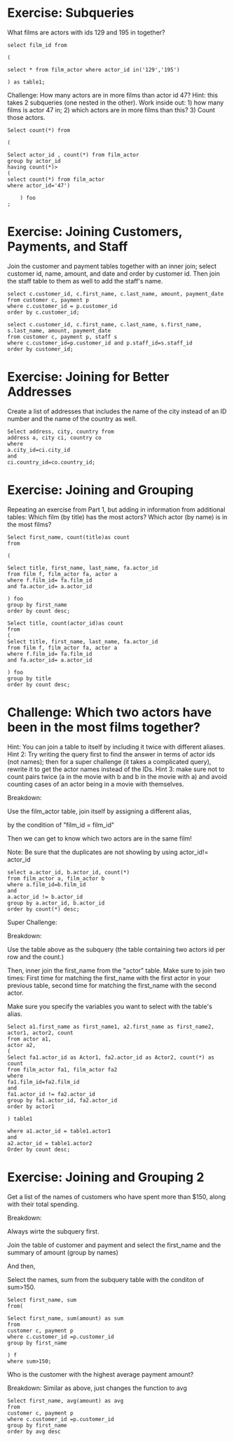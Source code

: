 # Exercise: Subqueries

What films are actors with ids 129 and 195 in together?


```
select film_id from 

(

select * from film_actor where actor_id in('129','195')

) as table1;
```


Challenge: How many actors are in more films than actor id 47? Hint: this takes 2 subqueries (one nested in the other). Work inside out: 1) how many films is actor 47 in; 2) which actors are in more films than this? 3) Count those actors.


```
Select count(*) from

(

Select actor_id , count(*) from film_actor 
group by actor_id
having count(*)>
(
select count(*) from film_actor 
where actor_id='47')
	
	) foo
;

```

# Exercise: Joining Customers, Payments, and Staff

Join the customer and payment tables together with an inner join; select customer id, name, amount, and date and order by customer id. Then join the staff table to them as well to add the staff's name.

```
select c.customer_id, c.first_name, c.last_name, amount, payment_date
from customer c, payment p 
where c.customer_id = p.customer_id
order by c.customer_id;
```

```
select c.customer_id, c.first_name, c.last_name, s.first_name, s.last_name, amount, payment_date
from customer c, payment p, staff s
where c.customer_id=p.customer_id and p.staff_id=s.staff_id
order by customer_id;
```


# Exercise: Joining for Better Addresses

Create a list of addresses that includes the name of the city instead of an ID number and the name of the country as well.

```
Select address, city, country from 
address a, city ci, country co
where
a.city_id=ci.city_id
and
ci.country_id=co.country_id;
```


# Exercise: Joining and Grouping

Repeating an exercise from Part 1, but adding in information from additional tables: Which film (by title) has the most actors? Which actor (by name) is in the most films?

```
Select first_name, count(title)as count
from 

(
	
Select title, first_name, last_name, fa.actor_id
from film f, film_actor fa, actor a
where f.film_id= fa.film_id 
and fa.actor_id= a.actor_id
	
) foo
group by first_name
order by count desc;
```


```
Select title, count(actor_id)as count
from 
(
Select title, first_name, last_name, fa.actor_id
from film f, film_actor fa, actor a
where f.film_id= fa.film_id 
and fa.actor_id= a.actor_id

) foo
group by title
order by count desc;
```


# Challenge: Which two actors have been in the most films together?

Hint: You can join a table to itself by including it twice with different aliases. Hint 2: Try writing the query first to find the answer in terms of actor ids (not names); then for a super challenge (it takes a complicated query), rewrite it to get the actor names instead of the IDs. Hint 3: make sure not to count pairs twice (a in the movie with b and b in the movie with a) and avoid counting cases of an actor being in a movie with themselves.


Breakdown:

Use the film_actor table, join itself by assigning a different alias,

by the condition of "film_id = film_id"

Then we can get to know which two actors are in the same film!

Note: Be sure that the duplicates are not showling by using actor_id!= actor_id


```
select a.actor_id, b.actor_id, count(*)
from film_actor a, film_actor b
where a.film_id=b.film_id
and
a.actor_id != b.actor_id
group by a.actor_id, b.actor_id
order by count(*) desc;
```

Super Challenge:

Breakdown:

Use the table above as the subquery (the table containing two actors id per row and the count.)

Then, inner join the first_name from the "actor" table.
Make sure to join two times:
First time for matching the first_name with the first actor in your previous table,
second time for matching the first_name with the second actor.

Make sure you specify the variables you want to select with the table's alias.

```
Select a1.first_name as first_name1, a2.first_name as first_name2,
actor1, actor2, count
from actor a1, 
actor a2,
(      
Select fa1.actor_id as Actor1, fa2.actor_id as Actor2, count(*) as count
from film_actor fa1, film_actor fa2
where 
fa1.film_id=fa2.film_id
and
fa1.actor_id != fa2.actor_id
group by fa1.actor_id, fa2.actor_id
order by actor1

) table1

where a1.actor_id = table1.actor1
and
a2.actor_id = table1.actor2
Order by count desc;

```

# Exercise: Joining and Grouping 2

Get a list of the names of customers who have spent more than $150, along with their total spending.

Breakdown:

Always wirte the subquery first.

Join the table of customer and payment and select the first_name and the summary of amount (group by names)

And then,

Select the names, sum from the subquery table with the conditon of sum>150. 

```
Select first_name, sum
from(

Select first_name, sum(amount) as sum
from 
customer c, payment p
where c.customer_id =p.customer_id
group by first_name

) f
where sum>150;
```

Who is the customer with the highest average payment amount?

Breakdown: 
Similar as above, just changes the function to avg

```
Select first_name, avg(amount) as avg
from 
customer c, payment p
where c.customer_id =p.customer_id
group by first_name
order by avg desc
```
